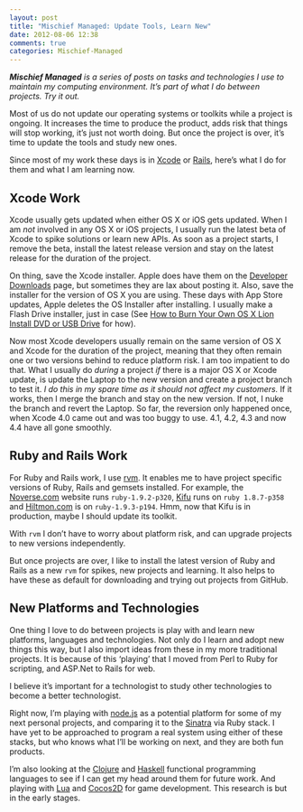 ```yaml
---
layout: post
title: "Mischief Managed: Update Tools, Learn New"
date: 2012-08-06 12:38
comments: true
categories: Mischief-Managed
---
```


***Mischief Managed** is a series of posts on tasks and technologies I use to maintain my computing environment. It’s part of what I do between projects. Try it out.*

Most of us do not update our operating systems or toolkits while a project is ongoing. It increases the time to produce the product, adds risk that things will stop working, it’s just not worth doing. But once the project is over, it’s time to update the tools and study new ones.

Since most of my work these days is in [Xcode](https://developer.apple.com/xcode/) or [Rails](http://rubyonrails.org), here’s what I do for them and what I am learning now.

## Xcode Work

Xcode usually gets updated when either OS X or iOS gets updated.  When I am *not* involved in any OS X or iOS projects, I usually run the latest beta of Xcode to spike solutions or learn new APIs. As soon as a project starts, I remove the beta, install the latest release version and stay on the latest release for the duration of the project.

On thing, save the Xcode installer. Apple does have them on the [Developer Downloads](https://developer.apple.com/downloads/index.action) page, but sometimes they are lax about posting it. Also, save the installer for the version of OS X you are using. These days with App Store updates, Apple deletes the OS Installer after installing. I usually make a Flash Drive installer, just in case (See [How to Burn Your Own OS X Lion Install DVD or USB Drive](http://lifehacker.com/5823096/how-to-burn-your-own-lion-install-dvd-or-flash-drive) for how).

Now most Xcode developers usually remain on the same version of OS X and Xcode for the duration of the project, meaning that they often remain one or two versions behind to reduce platform risk. I am too impatient to do that. What I usually do *during* a project *if* there is a major OS X or Xcode update, is update the Laptop to the new version and create a project branch to test it. *I do this in my spare time as it should not affect my customers.* If it works, then I merge the branch and stay on the new version.  If not, I nuke the branch and revert the Laptop. So far, the reversion only happened once, when Xcode 4.0 came out and was too buggy to use. 4.1, 4.2, 4.3 and now 4.4 have all gone smoothly.

## Ruby and Rails Work

For Ruby and Rails work, I use [rvm](https://rvm.io). It enables me to have project specific versions of Ruby, Rails and gemsets installed. For example, the [Noverse.com](http://www.noverse.com) website runs `ruby-1.9.2-p320`, [Kifu](http://www.kifuapp.com) runs on `ruby 1.8.7-p358` and [Hiltmon.com](http://www.hiltmon.com) is on `ruby-1.9.3-p194`. Hmm, now that Kifu is in production, maybe I should update its toolkit.

With `rvm` I don’t have to worry about platform risk, and can upgrade projects to new versions independently.

But once projects are over, I like to install the latest version of Ruby and Rails as a new `rvm` for spikes, new projects and learning. It also helps to have these as default for downloading and trying out projects from GitHub.

## New Platforms and Technologies

One thing I love to do between projects is play with and learn new platforms, languages and technologies. Not only do I learn and adopt new things this way, but I also import ideas from these in my more traditional projects. It is because of this ‘playing’ that I moved from Perl to Ruby for scripting, and ASP.Net to Rails for web. 

I believe it’s important for a technologist to study other technologies to become a better technologist.

Right now, I’m playing with [node.js](http://nodejs.org) as a potential platform for some of my next personal projects, and comparing it to the [Sinatra](http://www.sinatrarb.com) via Ruby stack. I have yet to be approached to program a real system using either of these stacks, but who knows what I’ll be working on next, and they are both fun products. 

I’m also looking at the [Clojure](http://clojure.org) and [Haskell](http://haskelllive.com) functional programming languages to see if I can get my head around them for future work. And playing with [Lua](http://www.lua.org) and [Cocos2D](http://www.cocos2d-iphone.org) for game development. This research is but in the early stages.

